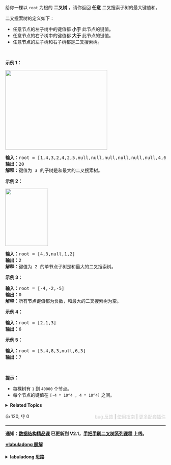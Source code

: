 <p>给你一棵以&nbsp;<code>root</code>&nbsp;为根的&nbsp;<strong>二叉树</strong>&nbsp;，请你返回 <strong>任意</strong>&nbsp;二叉搜索子树的最大键值和。</p>

<p>二叉搜索树的定义如下：</p>

<ul> 
 <li>任意节点的左子树中的键值都&nbsp;<strong>小于</strong>&nbsp;此节点的键值。</li> 
 <li>任意节点的右子树中的键值都 <strong>大于</strong>&nbsp;此节点的键值。</li> 
 <li>任意节点的左子树和右子树都是二叉搜索树。</li> 
</ul>

<p>&nbsp;</p>

<p><strong>示例 1：</strong></p>

<p><img alt="" src="https://assets.leetcode-cn.com/aliyun-lc-upload/uploads/2020/03/07/sample_1_1709.png" style="height: 250px; width: 320px;" /></p>

<pre>
<strong>输入：</strong>root = [1,4,3,2,4,2,5,null,null,null,null,null,null,4,6]
<strong>输出：</strong>20
<strong>解释：</strong>键值为 3 的子树是和最大的二叉搜索树。
</pre>

<p><strong>示例 2：</strong></p>

<p><img alt="" src="https://assets.leetcode-cn.com/aliyun-lc-upload/uploads/2020/03/07/sample_2_1709.png" style="height: 180px; width: 134px;" /></p>

<pre>
<strong>输入：</strong>root = [4,3,null,1,2]
<strong>输出：</strong>2
<strong>解释：</strong>键值为 2 的单节点子树是和最大的二叉搜索树。
</pre>

<p><strong>示例 3：</strong></p>

<pre>
<strong>输入：</strong>root = [-4,-2,-5]
<strong>输出：</strong>0
<strong>解释：</strong>所有节点键值都为负数，和最大的二叉搜索树为空。
</pre>

<p><strong>示例 4：</strong></p>

<pre>
<strong>输入：</strong>root = [2,1,3]
<strong>输出：</strong>6
</pre>

<p><strong>示例 5：</strong></p>

<pre>
<strong>输入：</strong>root = [5,4,8,3,null,6,3]
<strong>输出：</strong>7
</pre>

<p>&nbsp;</p>

<p><strong>提示：</strong></p>

<ul> 
 <li>每棵树有 <code>1</code> 到 <code>40000</code>&nbsp;个节点。</li> 
 <li>每个节点的键值在&nbsp;<code>[-4 * 10^4&nbsp;, 4 * 10^4]</code> 之间。</li> 
</ul>

<details><summary><strong>Related Topics</strong></summary>树 | 深度优先搜索 | 二叉搜索树 | 动态规划 | 二叉树</details><br>

<div>👍 120, 👎 0<span style='float: right;'><span style='color: gray;'><a href='https://github.com/labuladong/fucking-algorithm/discussions/939' target='_blank' style='color: lightgray;text-decoration: underline;'>bug 反馈</a> | <a href='https://labuladong.gitee.io/article/fname.html?fname=jb插件简介' target='_blank' style='color: lightgray;text-decoration: underline;'>使用指南</a> | <a href='https://labuladong.github.io/algo/images/others/%E5%85%A8%E5%AE%B6%E6%A1%B6.jpg' target='_blank' style='color: lightgray;text-decoration: underline;'>更多配套插件</a></span></span></div>

<div id="labuladong"><hr>

**通知：[数据结构精品课](https://aep.h5.xeknow.com/s/1XJHEO) 已更新到 V2.1，[手把手刷二叉树系列课程](https://aep.xet.tech/s/3YGcq3) 上线。**



<p><strong><a href="https://labuladong.github.io/article/slug.html?slug=maximum-sum-bst-in-binary-tree" target="_blank">⭐️labuladong 题解</a></strong></p>
<details><summary><strong>labuladong 思路</strong></summary>

## 基本思路

二叉树相关题目最核心的思路是明确当前节点需要做的事情是什么，那么我们想计算子树中 BST 的最大和，站在当前节点的视角，需要做什么呢？

1、我肯定得知道左右子树是不是合法的 BST，如果这俩儿子有一个不是 BST，以我为根的这棵树肯定不会是 BST，对吧。

2、如果左右子树都是合法的 BST，我得瞅瞅左右子树加上自己还是不是合法的 BST 了。因为按照 BST 的定义，当前节点的值应该大于左子树的最大值，小于右子树的最小值，否则就破坏了 BST 的性质。

3、因为题目要计算最大的节点之和，如果左右子树加上我自己还是一棵合法的 BST，也就是说以我为根的整棵树是一棵 BST，那我需要知道我们这棵 BST 的所有节点值之和是多少，方便和别的 BST 争个高下，对吧。

简单说就是要知道以下具体信息：

1、左右子树是否是 BST。

2、左子树的最大值和右子树的最小值。

3、左右子树的节点值之和。

想要获得子树的信息，就要用到前文 [手把手刷二叉树总结篇](https://labuladong.github.io/article/fname.html?fname=二叉树总结) 说过的后序位置的妙用了。

我们定义一个 `findMaxMinSum` 函数，`findMaxMinSum(root)` 返回一个大小为 4 的 int 数组，我们暂且称它为 `res`，其中：

`res[0]` 记录以 `root` 为根的二叉树是否是 BST，若为 1 则说明是 BST，若为 0 则说明不是 BST；

`res[1]` 记录以 `root` 为根的二叉树所有节点中的最小值；

`res[2]` 记录以 `root` 为根的二叉树所有节点中的最大值；

`res[3]` 记录以 `root` 为根的二叉树所有节点值之和。

按照上述思路理解代码。

**详细题解：[后序遍历的妙用](https://labuladong.github.io/article/fname.html?fname=后序遍历)**

**标签：[二叉搜索树](https://mp.weixin.qq.com/mp/appmsgalbum?__biz=MzAxODQxMDM0Mw==&action=getalbum&album_id=2121995456690946054)**

## 解法代码

提示：🟢 标记的是我写的解法代码，🤖 标记的是 chatGPT 翻译的多语言解法代码。如有错误，可以 [点这里](https://github.com/labuladong/fucking-algorithm/issues/1113) 反馈和修正。

<div class="tab-panel"><div class="tab-nav">
<button data-tab-item="cpp" class="tab-nav-button btn " data-tab-group="default" onclick="switchTab(this)">cpp🤖</button>

<button data-tab-item="python" class="tab-nav-button btn " data-tab-group="default" onclick="switchTab(this)">python🤖</button>

<button data-tab-item="java" class="tab-nav-button btn active" data-tab-group="default" onclick="switchTab(this)">java🟢</button>

<button data-tab-item="go" class="tab-nav-button btn " data-tab-group="default" onclick="switchTab(this)">go🤖</button>

<button data-tab-item="javascript" class="tab-nav-button btn " data-tab-group="default" onclick="switchTab(this)">javascript🤖</button>
</div><div class="tab-content">
<div data-tab-item="cpp" class="tab-item " data-tab-group="default"><div class="highlight">

```cpp
// 注意：cpp 代码由 chatGPT🤖 根据我的 java 代码翻译，旨在帮助不同背景的读者理解算法逻辑。
// 本代码还未经过力扣测试，仅供参考，如有疑惑，可以参照我写的 java 代码对比查看。

class Solution {
    int maxSum = 0;
public:
    /* 主函数 */
    int maxSumBST(TreeNode* root) {
        traverse(root);
        return maxSum;
    }

    vector<int> findMaxMinSum(TreeNode* root) {
        // base case
        if (root == nullptr) {
            return {
                    1, INT_MAX, INT_MIN, 0
            };
        }

        // 递归计算左右子树
        vector<int> left = findMaxMinSum(root->left);
        vector<int> right = findMaxMinSum(root->right);

        /*******后序遍历位置*******/
        vector<int> res(4);
        // 这个 if 在判断以 root 为根的二叉树是不是 BST
        if (left[0] == 1 && right[0] == 1 &&
                root->val > left[2] && root->val < right[1]) {
            // 以 root 为根的二叉树是 BST
            res[0] = 1;
            // 计算以 root 为根的这棵 BST 的最小值
            res[1] = min(left[1], root->val);
            // 计算以 root 为根的这棵 BST 的最大值
            res[2] = max(right[2], root->val);
            // 计算以 root 为根的这棵 BST 所有节点之和
            res[3] = left[3] + right[3] + root->val;
            // 更新全局变量
            maxSum = max(maxSum, res[3]);
        } else {
            // 以 root 为根的二叉树不是 BST
            res[0] = 0;
            // 其他的值都没必要计算了，因为用不到
        }
        /**************************/

        return res;
    }

    void traverse(TreeNode* root) {
        if(root == nullptr) {
            return;
        }
        vector<int> res = findMaxMinSum(root);
        traverse(root->left);
        traverse(root->right);
    }
};
```

</div></div>

<div data-tab-item="python" class="tab-item " data-tab-group="default"><div class="highlight">

```python
# 注意：python 代码由 chatGPT🤖 根据我的 java 代码翻译，旨在帮助不同背景的读者理解算法逻辑。
# 本代码还未经过力扣测试，仅供参考，如有疑惑，可以参照我写的 java 代码对比查看。

class Solution:
    def __init__(self):
        # 全局变量，记录 BST 最大节点之和
        self.maxSum = 0
    
    def maxSumBST(self, root: TreeNode) -> int:
        self.traverse(root)
        return self.maxSum
    
    def findMaxMinSum(self, root: TreeNode) -> List[int]:
        # base case
        if not root:
            return [1, float('inf'), float('-inf'), 0]
        
        # 递归计算左右子树
        left = self.findMaxMinSum(root.left)
        right = self.findMaxMinSum(root.right)
        
        /*******后序遍历位置*******/
        res = [0] * 4
        # 这个 if 在判断以 root 为根的二叉树是不是 BST
        if left[0] == 1 and right[0] == 1 and root.val > left[2] and root.val < right[1]:
            # 以 root 为根的二叉树是 BST
            res[0] = 1
            # 计算以 root 为根的这棵 BST 的最小值
            res[1] = min(left[1], root.val)
            # 计算以 root 为根的这棵 BST 的最大值
            res[2] = max(right[2], root.val)
            # 计算以 root 为根的这棵 BST 所有节点之和
            res[3] = left[3] + right[3] + root.val
            # 更新全局变量
            self.maxSum = max(self.maxSum, res[3])
        else:
            # 以 root 为根的二叉树不是 BST
            res[0] = 0
            # 其他的值都没必要计算了，因为用不到
        /**************************/
        return res
```

</div></div>

<div data-tab-item="java" class="tab-item active" data-tab-group="default"><div class="highlight">

```java
class Solution {
    // 全局变量，记录 BST 最大节点之和
    int maxSum = 0;

    /* 主函数 */
    public int maxSumBST(TreeNode root) {
        traverse(root);
        return maxSum;
    }

    int[] findMaxMinSum(TreeNode root) {
        // base case
        if (root == null) {
            return new int[] {
                    1, Integer.MAX_VALUE, Integer.MIN_VALUE, 0
            };
        }

        // 递归计算左右子树
        int[] left = findMaxMinSum(root.left);
        int[] right = findMaxMinSum(root.right);

        /*******后序遍历位置*******/
        int[] res = new int[4];
        // 这个 if 在判断以 root 为根的二叉树是不是 BST
        if (left[0] == 1 && right[0] == 1 &&
                root.val > left[2] && root.val < right[1]) {
            // 以 root 为根的二叉树是 BST
            res[0] = 1;
            // 计算以 root 为根的这棵 BST 的最小值
            res[1] = Math.min(left[1], root.val);
            // 计算以 root 为根的这棵 BST 的最大值
            res[2] = Math.max(right[2], root.val);
            // 计算以 root 为根的这棵 BST 所有节点之和
            res[3] = left[3] + right[3] + root.val;
            // 更新全局变量
            maxSum = Math.max(maxSum, res[3]);
        } else {
            // 以 root 为根的二叉树不是 BST
            res[0] = 0;
            // 其他的值都没必要计算了，因为用不到
        }
        /**************************/

        return res;
    }
}
```

</div></div>

<div data-tab-item="go" class="tab-item " data-tab-group="default"><div class="highlight">

```go
// 注意：go 代码由 chatGPT🤖 根据我的 java 代码翻译，旨在帮助不同背景的读者理解算法逻辑。
// 本代码还未经过力扣测试，仅供参考，如有疑惑，可以参照我写的 java 代码对比查看。

/**
 * Definition for a binary tree node.
 * type TreeNode struct {
 *     Val int
 *     Left *TreeNode
 *     Right *TreeNode
 * }
 */

/* 主函数 */
func maxSumBST(root *TreeNode) int {
    // 全局变量，记录 BST 最大节点之和
    maxSum := 0
    traverse(root, &maxSum)
    return maxSum
}

func findMaxMinSum(root *TreeNode, maxSum *int) []int {
    // base case
    if root == nil {
        return []int{1, math.MaxInt64, math.MinInt64, 0}
    }

    // 递归计算左右子树
    left := findMaxMinSum(root.Left, maxSum)
    right := findMaxMinSum(root.Right, maxSum)

    /*******后序遍历位置*******/
    res := make([]int, 4)
    // 这个 if 在判断以 root 为根的二叉树是不是 BST
    if left[0] == 1 && right[0] == 1 &&
        root.Val > left[2] && root.Val < right[1] {
        // 以 root 为根的二叉树是 BST
        res[0] = 1
        // 计算以 root 为根的这棵 BST 的最小值
        res[1] = int(math.Min(float64(left[1]), float64(root.Val)))
        // 计算以 root 为根的这棵 BST 的最大值
        res[2] = int(math.Max(float64(right[2]), float64(root.Val)))
        // 计算以 root 为根的这棵 BST 所有节点之和
        res[3] = left[3] + right[3] + root.Val
        // 更新全局变量
        *maxSum = int(math.Max(float64(*maxSum), float64(res[3])))
    } else {
        // 以 root 为根的二叉树不是 BST
        res[0] = 0
        // 其他的值都没必要计算了，因为用不到
    }
    /**************************/

    return res
}

func traverse(root *TreeNode, maxSum *int) {
    if root == nil {
        return
    }

    findMaxMinSum(root, maxSum)
    traverse(root.Left, maxSum)
    traverse(root.Right, maxSum)
}
```

</div></div>

<div data-tab-item="javascript" class="tab-item " data-tab-group="default"><div class="highlight">

```javascript
// 注意：javascript 代码由 chatGPT🤖 根据我的 java 代码翻译，旨在帮助不同背景的读者理解算法逻辑。
// 本代码还未经过力扣测试，仅供参考，如有疑惑，可以参照我写的 java 代码对比查看。

var maxSumBST = function(root) {
      
    let maxSum = 0;

    const findMaxMinSum = node => { 
        if (node === null) {
            return [1, Infinity, -Infinity, 0];
        }

        let left = findMaxMinSum(node.left);
        let right = findMaxMinSum(node.right);
        
    /*******后序遍历位置*******/
        let res = new Array(4);
        if (left[0] === 1 && right[0] === 1 && node.val > left[2] && node.val < right[1]) { 
            res[0] = 1;
            res[1] = Math.min(left[1], node.val);
            res[2] = Math.max(right[2], node.val);
            res[3] = left[3] + right[3] + node.val;
            maxSum = Math.max(maxSum, res[3]);
        } else { 
            res[0] = 0;
        }
    /**************************/
        return res;
    }
    findMaxMinSum(root);

    return maxSum;
};
```

</div></div>
</div></div>

</details>
</div>



